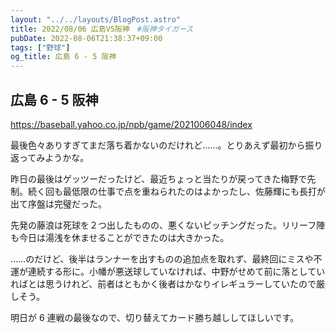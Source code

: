 ```yaml
---
layout: "../../layouts/BlogPost.astro"
title: 2022/08/06 広島VS阪神　#阪神タイガース
pubDate: 2022-08-06T21:38:37+09:00
tags: ["野球"]
og_title: 広島 6 - 5 阪神
---
```


## 広島 6 - 5 阪神

https://baseball.yahoo.co.jp/npb/game/2021006048/index

最後色々ありすぎてまだ落ち着かないのだけれど……。とりあえず最初から振り返ってみようかな。

昨日の最後はゲッツーだったけど、最近ちょっと当たりが戻ってきた梅野で先制。続く回も最低限の仕事で点を重ねられたのはよかったし、佐藤輝にも長打が出て序盤は完璧だった。

先発の藤浪は死球を２つ出したものの、悪くないピッチングだった。リリーフ陣も今日は湯浅を休ませることができたのは大きかった。

……のだけど、後半はランナーを出すものの追加点を取れず、最終回にミスや不運が連続する形に。小幡が悪送球していなければ、中野がせめて前に落としていればとは思うけれど、前者はともかく後者はかなりイレギュラーしていたので厳しそう。

明日が 6 連戦の最後なので、切り替えてカード勝ち越ししてほしいです。

